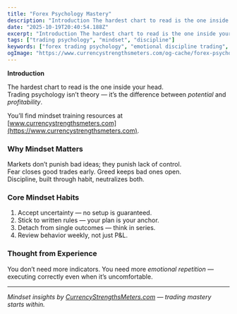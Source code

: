 ```yaml
---
title: "Forex Psychology Mastery"
description: "Introduction The hardest chart to read is the one inside your head..."
date: "2025-10-19T20:40:54.188Z"
excerpt: "Introduction The hardest chart to read is the one inside your head. Trading psychology isn’t theory — it’s the difference between *potential* and *profitability*. You’ll find mindset training resources at [www.currencystrengthsmeters.com](https://www.currencystrengthsmeters.com). Why Mindset Matters Markets don’t punish bad ideas; they punish lack of control. Fear closes good trades early. Greed..."
tags: ["trading psychology", "mindset", "discipline"]
keywords: ["forex trading psychology", "emotional discipline trading", "trader mindset habits", "fear greed management", "forex confidence building"]
ogImage: "https://www.currencystrengthsmeters.com/og-cache/forex-psychology-mastery.jpg"
---
```

**Introduction**

The hardest chart to read is the one inside your head.  
Trading psychology isn’t theory — it’s the difference between *potential* and *profitability*.

You’ll find mindset training resources at [www.currencystrengthsmeters.com](https://www.currencystrengthsmeters.com).

### Why Mindset Matters

Markets don’t punish bad ideas; they punish lack of control.  
Fear closes good trades early. Greed keeps bad ones open.  
Discipline, built through habit, neutralizes both.

### Core Mindset Habits

1. Accept uncertainty — no setup is guaranteed.  
2. Stick to written rules — your plan is your anchor.  
3. Detach from single outcomes — think in series.  
4. Review behavior weekly, not just P&L.

### Thought from Experience

You don’t need more indicators. You need more *emotional repetition* — executing correctly even when it’s uncomfortable.

---

*Mindset insights by [CurrencyStrengthsMeters.com](https://www.currencystrengthsmeters.com) — trading mastery starts within.*
